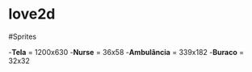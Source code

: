 # love2d

#Sprites

-**Tela** = 1200x630
-**Nurse** = 36x58
-**Ambulância** = 339x182
-**Buraco** = 32x32
